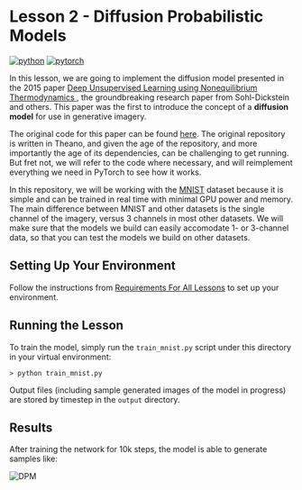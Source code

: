 # Lesson 2 - Diffusion Probabilistic Models
[![python](https://img.shields.io/badge/Python-3.9-3776AB.svg?style=flat&logo=python&logoColor=white)](https://www.python.org)
[![pytorch](https://img.shields.io/badge/PyTorch-2.0.0-EE4C2C.svg?style=flat&logo=pytorch)](https://pytorch.org)

In this lesson, we are going to implement the diffusion model presented in the 2015 paper [Deep Unsupervised Learning using Nonequilibrium Thermodynamics
](https://arxiv.org/abs/1503.03585), the groundbreaking research paper from Sohl-Dickstein and others. This paper was the first to introduce the concept of a **diffusion model** for use in generative imagery.

The original code for this paper can be found [here](https://github.com/Sohl-Dickstein/Diffusion-Probabilistic-Models/tree/master). The original repository is written in Theano, and given the age of the repository, and more importantly the age of its dependencies, can be challenging to get running. But fret not, we will refer to the code where necessary, and will reimplement everything we need in PyTorch to see how it works.

In this repository, we will be working with the [MNIST](https://en.wikipedia.org/wiki/MNIST_database) dataset because it is simple and can be trained in real time with minimal GPU power and memory. The main difference between MNIST and other datasets is the single channel of the imagery, versus 3 channels in most other datasets. We will make sure that the models we build can easily accomodate 1- or 3-channel data, so that you can test the models we build on other datasets.

## Setting Up Your Environment

Follow the instructions from [Requirements For All Lessons](https://github.com/swookey-thinky/mindiffusion?tab=readme-ov-file#requirements-for-all-lessons) to set up your environment.

## Running the Lesson

To train the model, simply run the `train_mnist.py` script under this directory in your virtual environment:

```
> python train_mnist.py
```

Output files (including sample generated images of the model in progress) are stored by timestep in the `output` directory.

## Results

After training the network for 10k steps, the model is able to generate samples like:

![DPM](https://drive.google.com/uc?export=view&id=1556PI3SfzAUuaV5sj484Kn8pR6Ij_KOT)
